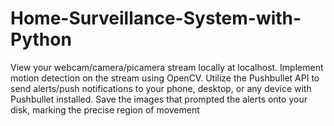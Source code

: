 # Home-Surveillance-System-with-Python
View your webcam/camera/picamera stream locally at localhost. Implement motion detection on the stream using OpenCV. Utilize the Pushbullet API to send alerts/push notifications to your phone, desktop, or any device with Pushbullet installed. Save the images that prompted the alerts onto your disk, marking the precise region of movement
